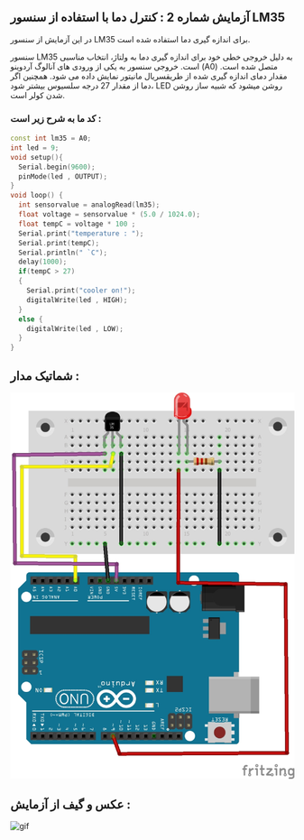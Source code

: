 ## آزمایش شماره 2 : کنترل دما با استفاده از سنسور LM35

در این آزمایش از سنسور LM35 برای اندازه گیری دما استفاده شده است. 

سنسور LM35 به دلیل خروجی خطی خود برای اندازه گیری دما به ولتاژ، 
انتخاب مناسبی است. خروجی سنسور به یکی از ورودی های آنالوگ آردوینو
  (A0) متصل شده است. مقدار دمای اندازه گیری شده از طریقسریال مانیتور 
نمایش داده می شود. همچنین اگر دما از مقدار 27 درجه سلسیوس بیشتر شود، 
LED روشن میشود که شبیه ساز روشن شدن کولر است.

### کد ما به شرح زیر است :
```c++
const int lm35 = A0;
int led = 9;
void setup(){
  Serial.begin(9600);
  pinMode(led , OUTPUT);
}
void loop() {
  int sensorvalue = analogRead(lm35);
  float voltage = sensorvalue * (5.0 / 1024.0);
  float tempC = voltage * 100 ;
  Serial.print("temperature : ");
  Serial.print(tempC);
  Serial.println(" `C");
  delay(1000);
  if(tempC > 27)
  {
    Serial.print("cooler on!");
    digitalWrite(led , HIGH);
  }
  else {
    digitalWrite(led , LOW);
  }
}
```

## شماتیک مدار :
![shema](./shematic/photos%20of%20shema/6-2.jpg)

## عکس و گیف از آزمایش :


![gif](./photos%20&%20videos%20of%20project/LM35-ezgif.com-video-to-gif-converter%20(1).gif)
